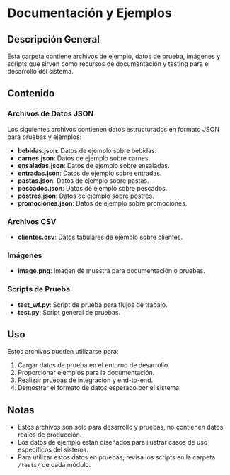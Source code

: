 # Documentación y Ejemplos

## Descripción General
Esta carpeta contiene archivos de ejemplo, datos de prueba, imágenes y scripts que sirven como recursos de documentación y testing para el desarrollo del sistema.

## Contenido

### Archivos de Datos JSON
Los siguientes archivos contienen datos estructurados en formato JSON para pruebas y ejemplos:
- **bebidas.json**: Datos de ejemplo sobre bebidas.
- **carnes.json**: Datos de ejemplo sobre carnes.
- **ensaladas.json**: Datos de ejemplo sobre ensaladas.
- **entradas.json**: Datos de ejemplo sobre entradas.
- **pastas.json**: Datos de ejemplo sobre pastas.
- **pescados.json**: Datos de ejemplo sobre pescados.
- **postres.json**: Datos de ejemplo sobre postres.
- **promociones.json**: Datos de ejemplo sobre promociones.

### Archivos CSV
- **clientes.csv**: Datos tabulares de ejemplo sobre clientes.

### Imágenes
- **image.png**: Imagen de muestra para documentación o pruebas.

### Scripts de Prueba
- **test_wf.py**: Script de prueba para flujos de trabajo.
- **test.py**: Script general de pruebas.

## Uso
Estos archivos pueden utilizarse para:
1. Cargar datos de prueba en el entorno de desarrollo.
2. Proporcionar ejemplos para la documentación.
3. Realizar pruebas de integración y end-to-end.
4. Demostrar el formato de datos esperado por el sistema.

## Notas
- Estos archivos son solo para desarrollo y pruebas, no contienen datos reales de producción.
- Los datos de ejemplo están diseñados para ilustrar casos de uso específicos del sistema.
- Para utilizar estos datos en pruebas, revisa los scripts en la carpeta `/tests/` de cada módulo.
